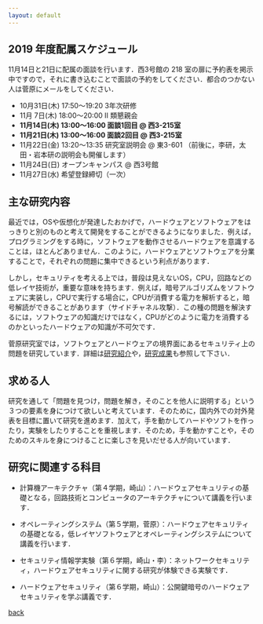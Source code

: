 ```yaml
---
layout: default
---
```


## 2019 年度配属スケジュール

11月14日と21日に配属の面談を行います．西3号館の 218 室の扉に予約表を掲示中ですので，それに書き込むことで面談の予約をしてください．都合のつかない人は菅原にメールをしてください．

* 10月31日(木) 17:50〜19:20 3年次研修
* 11月 7日(木) 18:00〜20:00 Ⅱ 類懇親会
* **11月14日(木) 13:00〜16:00 面談1回目 @ 西3-215室**
* **11月21日(木) 13:00〜16:00 面談2回目 @ 西3-215室**
* 11月22日(金) 13:20〜13:35 研究室説明会 @ 東3-601 （前後に，李研，太田・岩本研の説明会も開催します）
* 11月24日(日) オープンキャンパス @ 西3号館
* 11月27日(水) 希望登録締切（一次）

## 主な研究内容

最近では，OSや仮想化が発達したおかげで，ハードウェアとソフトウェアをはっきりと別のものと考えて開発をすることができるようになりました．例えば，プログラミングをする時に，ソフトウェアを動作させるハードウェアを意識することは，ほとんどありません．このように，ハードウェアとソフトウェアを分業することで，それぞれの問題に集中できるという利点があります．

しかし，セキュリティを考える上では，普段は見えないOS，CPU，回路などの低レイヤ技術が，重要な意味を持ちます．例えば，暗号アルゴリズムをソフトウェアに実装し，CPUで実行する場合に，CPUが消費する電力を解析すると，暗号解読ができることがあります（サイドチャネル攻撃）．この種の問題を解決するには，ソフトウェアの知識だけではなく，CPUがどのように電力を消費するのかといったハードウェアの知識が不可欠です．

菅原研究室では，ソフトウェアとハードウェアの境界面にあるセキュリティ上の問題を研究しています．詳細は[研究紹介](project.html)や，[研究成果](publication.html)も参照して下さい．

## 求める人

研究を通して「問題を見つけ，問題を解き，そのことを他人に説明する」という３つの要素を身につけて欲しいと考えています．そのために，国内外での対外発表を目標に置いて研究を進めます．加えて，手を動かしてハードやソフトを作ったり，実験をしたりすることを重視します．そのため，手を動かすことや，そのためのスキルを身につけることに楽しさを見いだせる人が向いています．

## 研究に関連する科目

- 計算機アーキテクチャ（第４学期，崎山）：ハードウェアセキュリティの基礎となる，回路技術とコンピュータのアーキテクチャについて講義を行います．
  
- オペレーティングシステム（第５学期，菅原）：ハードウェアセキュリティの基礎となる，低レイヤソフトウェアとオペレーティングシステムについて講義を行います．
  
- セキュリティ情報学実験（第６学期，崎山・李）：ネットワークセキュリティ，ハードウェアセキュリティに関する研究が体験できる実験です．
  
- ハードウェアセキュリティ（第６学期，崎山）：公開鍵暗号のハードウェアセキュリティを学ぶ講義です．


[back](./)
